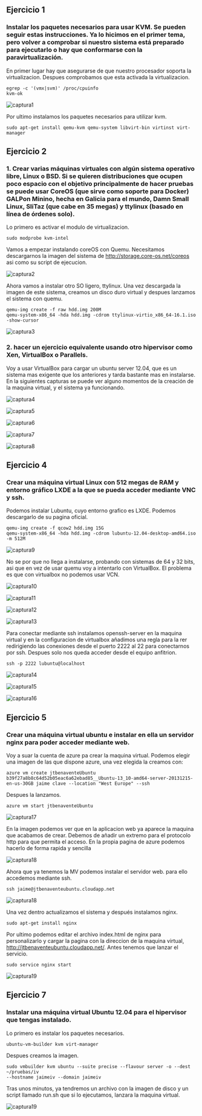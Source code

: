 ## Ejercicio 1

### Instalar los paquetes necesarios para usar KVM. Se pueden seguir estas instrucciones. Ya lo hicimos en el primer tema, pero volver a comprobar si nuestro sistema está preparado para ejecutarlo o hay que conformarse con la paravirtualización.

En primer lugar hay que asegurarse de que nuestro procesador soporta la virtualizacion.
Despues comprobamos que esta activada la virtualizacion.

	egrep -c '(vmx|svm)' /proc/cpuinfo
	kvm-ok

![captura1](https://dl.dropboxusercontent.com/u/17453375/kvm-ok.png)

Por ultimo instalamos los paquetes necesarios para utilizar kvm.

	sudo apt-get install qemu-kvm qemu-system libvirt-bin virtinst virt-manager



## Ejercicio 2

### 1. Crear varias máquinas virtuales con algún sistema operativo libre, Linux o BSD. Si se quieren distribuciones que ocupen poco espacio con el objetivo principalmente de hacer pruebas se puede usar CoreOS (que sirve como soporte para Docker) GALPon Minino, hecha en Galicia para el mundo, Damn Small Linux, SliTaz (que cabe en 35 megas) y ttylinux (basado en línea de órdenes solo).


Lo primero es activar el modulo de virtualizacion.

	sudo modprobe kvm-intel

Vamos a empezar instalando coreOS con Quemu. Necesitamos descargarnos la imagen del sistema de
http://storage.core-os.net/coreos asi como su script de ejecucion.

![captura2](https://dl.dropboxusercontent.com/u/17453375/coreos.png)

Ahora vamos a instalar otro SO ligero, ttylinux. Una vez descargada la imagen de este sistema, creamos
un disco duro virtual y despues lanzamos el sistema con quemu.

	qemu-img create -f raw hdd.img 200M
	qemu-system-x86_64 -hda hdd.img -cdrom ttylinux-virtio_x86_64-16.1.iso -show-cursor

![captura3](https://dl.dropboxusercontent.com/u/17453375/ttylinux.png)


### 2. hacer un ejercicio equivalente usando otro hipervisor como Xen, VirtualBox o Parallels.

Voy a usar VirtualBox para cargar un ubuntu server 12.04, que es un sistema mas exigente que 
los anteriores y tarda bastante mas en instalarse. En la siguientes capturas se puede ver
alguno momentos de la creación de la maquina virtual, y el sistema ya funcionando.

![captura4](https://dl.dropboxusercontent.com/u/17453375/vb.png)

![captura5](https://dl.dropboxusercontent.com/u/17453375/vb2.png)

![captura6](https://dl.dropboxusercontent.com/u/17453375/vb3.png)

![captura7](https://dl.dropboxusercontent.com/u/17453375/vb4.png)

![captura8](https://dl.dropboxusercontent.com/u/17453375/vb5.png)


## Ejercicio 4

### Crear una máquina virtual Linux con 512 megas de RAM y entorno gráfico LXDE a la que se pueda acceder mediante VNC y ssh.

Podemos instalar Lubuntu, cuyo entorno grafico es LXDE. Podemos descargarlo de su pagina oficial.

	qemu-img create -f qcow2 hdd.img 15G
	qemu-system-x86_64 -hda hdd.img -cdrom lubuntu-12.04-desktop-amd64.iso -m 512M


![captura9](https://dl.dropboxusercontent.com/u/17453375/lubuntu.png)

No se por que no llega a instalarse, probando con sistemas de 64 y 32 bits, 
asi que en vez de usar quemu voy a intentarlo con VirtualBox. El problema es 
que con virtualbox no podemos usar VCN.


![captura10](https://dl.dropboxusercontent.com/u/17453375/lubuntu2.png)

![captura11](https://dl.dropboxusercontent.com/u/17453375/lubuntu3.png)

![captura12](https://dl.dropboxusercontent.com/u/17453375/lubuntu4.png)

![captura13](https://dl.dropboxusercontent.com/u/17453375/lubuntu5.png)

Para conectar mediante ssh instalamos openssh-server en la maquina virtual y
en la configuracion de virtualbox añadimos una regla para la rer redirigiendo
las conexiones desde el puerto 2222 al 22 para conectarnos por ssh. Despues solo
nos queda acceder desde el equipo anfitrion.

	ssh -p 2222 lubuntu@localhost


![captura14](https://dl.dropboxusercontent.com/u/17453375/lubuntu6.png)

![captura15](https://dl.dropboxusercontent.com/u/17453375/lubuntu7.png)

![captura16](https://dl.dropboxusercontent.com/u/17453375/lubuntu8.png)


## Ejercicio 5

### Crear una máquina virtual ubuntu e instalar en ella un servidor nginx para poder acceder mediante web.

Voy a suar la cuenta de azure pa crear la maquina virtual. Podemos elegir una imagen 
de las que dispone azure, una vez elegida la creamos con:

	azure vm create jtbenaventeUbuntu b39f27a8b8c64d52b05eac6a62ebad85__Ubuntu-13_10-amd64-server-20131215-en-us-30GB jaime clave --location "West Europe" --ssh

Despues la lanzamos.

	azure vm start jtbenaventeUbuntu 

![captura17](https://dl.dropboxusercontent.com/u/17453375/azureUbuntu.png)

En la imagen podemos ver que en la aplicacion web ya aparece la maquina que acabamos
de crear. Debemos de añadir un extremo para el protocolo http para que permita el acceso.
En la propia pagina de azure podemos hacerlo de forma rapida y sencilla

![captura18](https://dl.dropboxusercontent.com/u/17453375/azureUbuntu2.png)

Ahora que ya tenemos la MV podemos instalar el servidor web. para ello accedemos
mediante ssh.

	ssh jaime@jtbenaventeubuntu.cloudapp.net

![captura18](https://dl.dropboxusercontent.com/u/17453375/azureUbuntu3.png)

Una vez dentro actualizamos el sistema y después instalamos nginx.

	sudo apt-get install nginx

Por ultimo podemos editar el archivo index.html de nginx para personalizarlo y cargar 
la pagina con la direccion de la maquina virtual, http://jtbenaventeubuntu.cloudapp.net/. 
Antes tenemos que lanzar el servicio.

	sudo service nginx start



![captura19](https://dl.dropboxusercontent.com/u/17453375/azureUbuntu4.png)


## Ejercicio 7

### Instalar una máquina virtual Ubuntu 12.04 para el hipervisor que tengas instalado.

Lo primero es instalar los paquetes necesarios.

	ubuntu-vm-builder kvm virt-manager

Despues creamos la imagen.

	sudo vmbuilder kvm ubuntu --suite precise --flavour server -o --dest ~/pruebas/iv 
	--hostname jaimeiv --domain jaimeiv

Tras unos minutos, ya tendremos un archivo con la imagen de disco y un script llamado
run.sh que si lo ejecutamos, lanzara la maquina virtual.

![captura19](https://dl.dropboxusercontent.com/u/17453375/vmbiulder.png)

	

